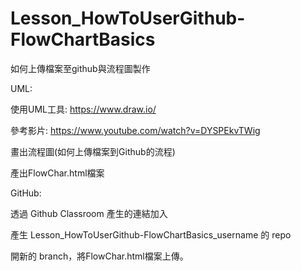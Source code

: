 # Lesson_HowToUserGithub-FlowChartBasics
如何上傳檔案至github與流程圖製作

UML:

使用UML工具: https://www.draw.io/

參考影片: https://www.youtube.com/watch?v=DYSPEkvTWig

畫出流程圖(如何上傳檔案到Github的流程)


產出FlowChar.html檔案


GitHub:

透過 Github Classroom 產生的連結加入

產生 Lesson_HowToUserGithub-FlowChartBasics_username 的 repo

開新的 branch，將FlowChar.html檔案上傳。






